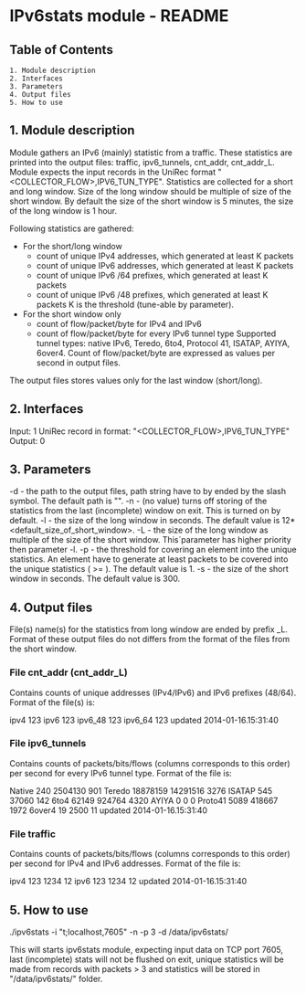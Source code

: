 # IPv6stats module - README

## Table of Contents
    1. Module description
    2. Interfaces
    3. Parameters
    4. Output files
    5. How to use

## 1. Module description
Module gathers an IPv6 (mainly) statistic from a traffic. These statistics
are printed into the output files: traffic, ipv6_tunnels, cnt_addr, cnt_addr_L.
Module expects the input records in the UniRec format
"<COLLECTOR_FLOW>,IPV6_TUN_TYPE". Statistics are collected for a short and
long window. Size of the long window should be multiple of size of the short
window. By default the size of the short window is 5 minutes, the size of the
long window is 1 hour.

Following statistics are gathered:
* For the short/long window
   - count of unique IPv4 addresses, which generated at least K packets
   - count of unique IPv6 addresses, which generated at least K packets
   - count of unique IPv6 /64 prefixes, which generated at least K packets
   - count of unique IPv6 /48 prefixes, which generated at least K packets
K is the threshold (tune-able by parameter).
* For the short window only
   - count of flow/packet/byte for IPv4 and IPv6
   - count of flow/packet/byte for every IPv6 tunnel type
Supported tunnel types: native IPv6, Teredo, 6to4, Protocol 41, ISATAP, AYIYA,
6over4. Count of flow/packet/byte are expressed as values per second in output
files.

The output files stores values only for the last window (short/long).

## 2. Interfaces
Input: 1 UniRec record in format: "<COLLECTOR_FLOW>,IPV6_TUN_TYPE"
Output: 0

## 3. Parameters
   -d <path> - the path to the output files, path string have to by ended by the
               slash symbol. The default path is "".
   -n        - (no value) turns off storing of the statistics from the last
               (incomplete) window on exit. This is turned on by default.
   -l <sec>  - the size of the long window in seconds. The default value is
               12*<default_size_of_short_window>.
   -L <N>    - the size of the long window as multiple of the size of the short
               window. This´parameter has higher priority then parameter -l.
   -p <K>    - the threshold for covering an element into the unique statistics.
               An element have to generate at least <K> packets to be covered
               into the unique statistics ( >= <K>). The default value is 1.
   -s <sec>  - the size of the short window in seconds. The default value is
               300.

## 4. Output files
File(s) name(s) for the statistics from long window are ended by prefix _L.
Format of these output files do not differs from the format of the files from
the short window.

### File cnt_addr (cnt_addr_L)
Contains counts of unique addresses (IPv4/IPv6) and IPv6 prefixes (48/64).
Format of the file(s) is:

ipv4 123
ipv6 123
ipv6_48 123
ipv6_64 123
updated 2014-01-16.15:31:40

### File ipv6_tunnels
Contains counts of packets/bits/flows (columns corresponds to this order) per
second for every IPv6 tunnel type. Format of the file is:

Native 240 2504130 901
Teredo 18878159 14291516 3276
ISATAP 545 37060 142
6to4 62149 924764 4320
AYIYA 0 0 0
Proto41 5089 418667 1972
6over4 19 2500 11
updated 2014-01-16.15:31:40

### File traffic
Contains counts of packets/bits/flows (columns corresponds to this order) per
second for IPv4 and IPv6 addresses. Format of the file is:

ipv4 123 1234 12
ipv6 123 1234 12
updated 2014-01-16.15:31:40

## 5. How to use
./ipv6stats -i "t;localhost,7605" -n -p 3 -d /data/ipv6stats/

This will starts ipv6stats module, expecting input data on TCP port 7605, last
(incomplete) stats will not be flushed on exit, unique statistics will be made
from records with packets > 3 and statistics will be stored in
"/data/ipv6stats/" folder.